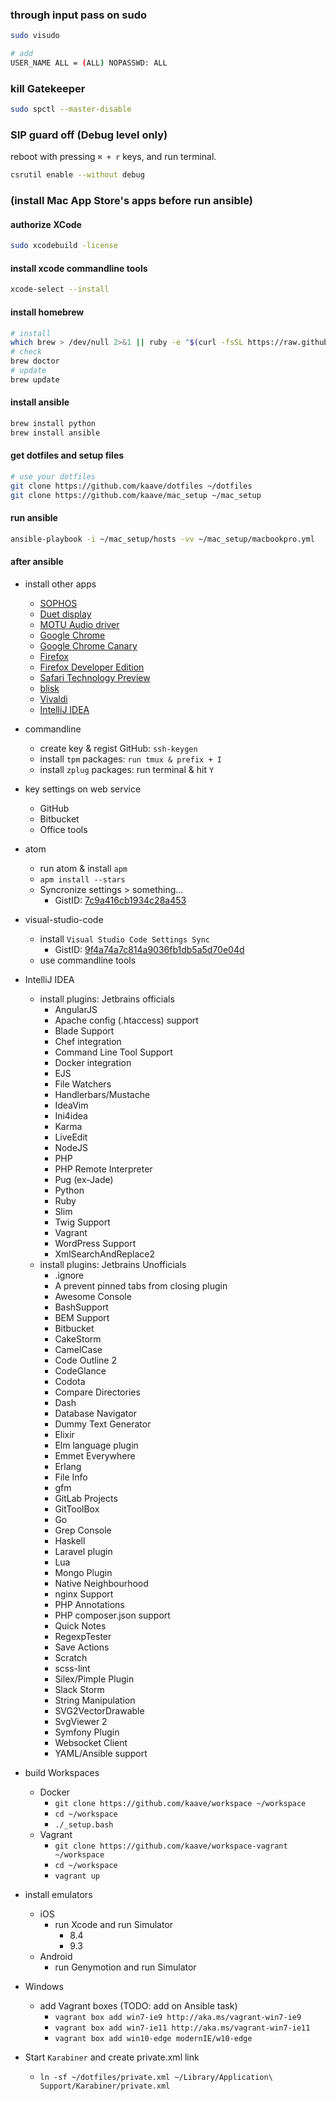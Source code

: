 ### through input pass on sudo

```bash
sudo visudo

# add
USER_NAME ALL = (ALL) NOPASSWD: ALL
```

### kill Gatekeeper

```bash
sudo spctl --master-disable
```

### SIP guard off (Debug level only)

reboot with pressing `⌘ + r` keys, and run terminal.

```bash
csrutil enable --without debug
```

### (install Mac App Store's apps before run ansible)

#### authorize XCode

```bash
sudo xcodebuild -license
```

#### install xcode commandline tools

```bash
xcode-select --install
```

#### install homebrew

```bash
# install
which brew > /dev/null 2>&1 || ruby -e "$(curl -fsSL https://raw.githubusercontent.com/Homebrew/install/master/install)"
# check
brew doctor
# update
brew update
```

#### install ansible

```bash
brew install python
brew install ansible
```

#### get dotfiles and setup files

```bash
# use your dotfiles
git clone https://github.com/kaave/dotfiles ~/dotfiles
git clone https://github.com/kaave/mac_setup ~/mac_setup
```

#### run ansible

```bash
ansible-playbook -i ~/mac_setup/hosts -vv ~/mac_setup/macbookpro.yml
```

#### after ansible

- install other apps
    - [SOPHOS](https://www.sophos.com/ja-jp/lp/sophos-home.aspx)
    - [Duet display](http://www.duetdisplay.com/jp/)
    - [MOTU Audio driver](http://motu.com/download)
    - [Google Chrome](https://www.google.co.jp/chrome/browser/desktop/)
    - [Google Chrome Canary](https://www.google.co.jp/chrome/browser/canary.html)
    - [Firefox](https://www.mozilla.org/ja/firefox/new/)
    - [Firefox Developer Edition](https://www.mozilla.org/ja/firefox/developer/)
    - [Safari Technology Preview](https://developer.apple.com/safari/technology-preview/)
    - [blisk](https://blisk.io/)
    - [Vivaldi](https://vivaldi.com/download/?lang=ja_JP)
    - [IntelliJ IDEA](https://www.jetbrains.com/idea/#chooseYourEdition)

- commandline
    - create key & regist GitHub: `ssh-keygen`
    - install `tpm` packages: `run tmux & prefix + I`
    - install `zplug` packages: run terminal & hit `Y`

- key settings on web service
    - GitHub
    - Bitbucket
    - Office tools

- atom
    - run atom & install `apm`
    - `apm install --stars`
    - Syncronize settings > something...
        - GistID: [7c9a416cb1934c28a453](https://gist.github.com/kaave/7c9a416cb1934c28a453)

- visual-studio-code
    - install `Visual Studio Code Settings Sync`
        - GistID: [9f4a74a7c814a9036fb1db5a5d70e04d](https://gist.github.com/kaave/9f4a74a7c814a9036fb1db5a5d70e04d)
    - use commandline tools

- IntelliJ IDEA
    - install plugins: Jetbrains officials
        - AngularJS
        - Apache config (.htaccess) support
        - Blade Support
        - Chef integration
        - Command Line Tool Support
        - Docker integration
        - EJS
        - File Watchers
        - Handlerbars/Mustache
        - IdeaVim
        - Ini4idea
        - Karma
        - LiveEdit
        - NodeJS
        - PHP
        - PHP Remote Interpreter
        - Pug (ex-Jade)
        - Python
        - Ruby
        - Slim
        - Twig Support
        - Vagrant
        - WordPress Support
        - XmlSearchAndReplace2
    - install plugins: Jetbrains Unofficials
        - .ignore
        - A prevent pinned tabs from closing plugin
        - Awesome Console
        - BashSupport
        - BEM Support
        - Bitbucket
        - CakeStorm
        - CamelCase
        - Code Outline 2
        - CodeGlance
        - Codota
        - Compare Directories
        - Dash
        - Database Navigator
        - Dummy Text Generator
        - Elixir
        - Elm language plugin
        - Emmet Everywhere
        - Erlang
        - File Info
        - gfm
        - GitLab Projects
        - GitToolBox
        - Go
        - Grep Console
        - Haskell
        - Laravel plugin
        - Lua
        - Mongo Plugin
        - Native Neighbourhood
        - nginx Support
        - PHP Annotations
        - PHP composer.json support
        - Quick Notes
        - RegexpTester
        - Save Actions
        - Scratch
        - scss-lint
        - Silex/Pimple Plugin
        - Slack Storm
        - String Manipulation
        - SVG2VectorDrawable
        - SvgViewer 2
        - Symfony Plugin
        - Websocket Client
        - YAML/Ansible support

- build Workspaces
    - Docker
        - `git clone https://github.com/kaave/workspace ~/workspace`
        - `cd ~/workspace`
        - `./_setup.bash`
    - Vagrant
        - `git clone https://github.com/kaave/workspace-vagrant ~/workspace`
        - `cd ~/workspace`
        - `vagrant up`

- install emulators
    - iOS
        - run Xcode and run Simulator
            - 8.4
            - 9.3
    - Android
        - run Genymotion and run Simulator

- Windows
    - add Vagrant boxes (TODO: add on Ansible task)
        - `vagrant box add win7-ie9 http://aka.ms/vagrant-win7-ie9`
        - `vagrant box add win7-ie11 http://aka.ms/vagrant-win7-ie11`
        - `vagrant box add win10-edge modernIE/w10-edge`

- Start `Karabiner` and create private.xml link
    - `ln -sf ~/dotfiles/private.xml ~/Library/Application\ Support/Karabiner/private.xml`

